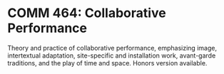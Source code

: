 # COMM 464: Collaborative Performance

Theory and practice of collaborative performance, emphasizing image, intertextual adaptation, site-specific and installation work, avant-garde traditions, and the play of time and space. Honors version available.